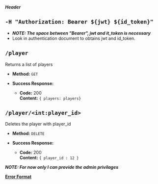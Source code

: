 ***Header***

**`-H "Authorization: Bearer ${jwt} ${id_token}"`**
----
  * ***NOTE: The space between "Bearer", jwt and it_token is necessary***
  * Look in authentication document to obtains jwt and id_token.


**`/player`**
----

Returns a list of players

* **Method:** `GET`

* **Success Response:**
  * **Code:** 200 <br />
    **Content:** `{ players: players}`
    
    
**`/player/<int:player_id>`**
----

Deletes the player with player_id

* **Method:** `DELETE`

* **Success Response:**
  * **Code:** 200 <br />
    **Content:** `{ player_id : 12 }`

***NOTE: For now only I can provide the admin privilages***

**[Error Format](error.md)**
